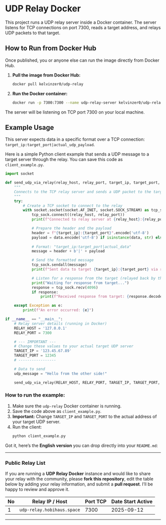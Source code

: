 # UDP Relay Docker

This project runs a UDP relay server inside a Docker container. The server listens for TCP connections on port 7300, reads a target address, and relays UDP packets to that target.



## How to Run from Docker Hub

Once published, you or anyone else can run the image directly from Docker Hub.

1.  **Pull the image from Docker Hub:**

    ```bash
    docker pull kelvinzer0/udp-relay
    ```

2.  **Run the Docker container:**

    ```bash
    docker run -p 7300:7300 --name udp-relay-server kelvinzer0/udp-relay
    ```

The server will be listening on TCP port 7300 on your local machine.

## Example Usage

This server expects data in a specific format over a TCP connection: `target_ip:target_port|actual_udp_payload`.

Here is a simple Python client example that sends a UDP message to a target server through the relay. You can save this code as `client_example.py`.

```python
import socket

def send_udp_via_relay(relay_host, relay_port, target_ip, target_port, data):
    """
    Connects to the TCP relay server and sends a UDP packet to the target.
    """
    try:
        # Create a TCP socket to connect to the relay
        with socket.socket(socket.AF_INET, socket.SOCK_STREAM) as tcp_sock:
            tcp_sock.connect((relay_host, relay_port))
            print(f"Connected to relay server at {relay_host}:{relay_port}")

            # Prepare the header and the payload
            header = f"{target_ip}:{target_port}".encode('utf-8')
            payload = data.encode('utf-8') if isinstance(data, str) else data
            
            # Format: "target_ip:target_port|actual_data"
            message = header + b'|' + payload

            # Send the formatted message
            tcp_sock.sendall(message)
            print(f"Sent data to target {target_ip}:{target_port} via relay.")

            # Listen for a response from the target (relayed back by the server)
            print("Waiting for response from target...")
            response = tcp_sock.recv(4096)
            if response:
                print(f"Received response from target: {response.decode('utf-8', 'ignore')}")

    except Exception as e:
        print(f"An error occurred: {e}")

if __name__ == "__main__":
    # Relay server details (running in Docker)
    RELAY_HOST = '127.0.0.1'
    RELAY_PORT = 7300

    # --- IMPORTANT ---
    # Change these values to your actual target UDP server
    TARGET_IP = '123.45.67.89' 
    TARGET_PORT = 12345        
    # -----------------

    # Data to send
    udp_message = "Hello from the other side!"

    send_udp_via_relay(RELAY_HOST, RELAY_PORT, TARGET_IP, TARGET_PORT, udp_message)
```

### How to run the example:

1.  Make sure the `udp-relay` Docker container is running.
2.  Save the code above as `client_example.py`.
3.  **Important:** Change `TARGET_IP` and `TARGET_PORT` to the actual address of your target UDP server.
4.  Run the client:
    ```bash
    python client_example.py
    ```

Got it, here’s the **English version** you can drop directly into your `README.md`:

---

### Public Relay List

If you are running a **UDP Relay Docker** instance and would like to share your relay with the community, please **fork this repository**, edit the table below by adding your relay information, and submit a **pull request**. I’ll be happy to review and approve it.

| No | Relay IP / Host         | Port TCP | Date Start Active |
| -- | ----------------------- | -------- | ----------------- |
| 1  | `udp-relay.hobihaus.space` | 7300     | 2025-09-12        |
---


